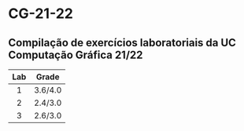 # CG-21-22

## Compilação de exercícios laboratoriais da UC Computação Gráfica 21/22

Lab  | Grade
:---: | :---:
1  | 3.6/4.0
2  | 2.4/3.0
3  | 2.6/3.0
